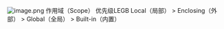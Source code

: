 ![image.png](https://cdn.jsdelivr.net/gh/hoo01/image_auto/20250228111524.png)
作用域（Scope）
优先级LEGB
Local（局部） > Enclosing（外部） > Global（全局） > Built-in（内置）